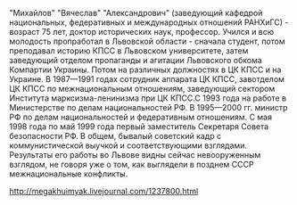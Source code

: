 "Михайлов" "Вячеслав" "Александрович" (заведующий кафедрой национальных, федеративных и международных отношений РАНХиГС) - возраст 75 лет, доктор исторических наук, профессор. Учился и всю молодость пропработал в Львовской области - сначала студент, потом преподавал историю КПСС в Львовском университете, затем заведующий отделом пропаганды и агитации Львовского обкома Компартии Украины. Потом на различных должностях в ЦК КПСС и на Украине. В 1987—1991 годах сотрудник аппарата ЦК КПСС, завотделом ЦК КПСС по межнациональным отношениям, заведующий сектором Института марксизма-ленинизма при ЦК КПСС.С 1993 года на работе в Министерстве по делам национальностей РФ. В 1995—2000 гг. министр РФ по делам национальностей и федеративным отношениям. С мая 1998 года по май 1999 года первый заместитель Секретаря Совета безопасности РФ. 
В общем, бывалый советский кадр с коммунистической выучкой и соответствующими взглядами. Результаты его работы во Львове видны сейчас невооруженным взглядом, не говоря уже о том, как выглядели в позднем СССР межнациональные конфликты.

http://megakhuimyak.livejournal.com/1237800.html
